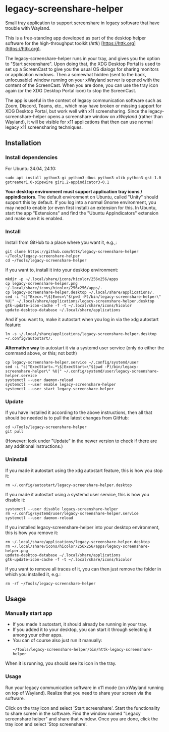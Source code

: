 # legacy-screenshare-helper

Small tray application to support screenshare in legacy software that have trouble with Wayland.

This is a free-standing app developed as part of the desktop helper software for the high-throughput toolkit (*httk*) [https://httk.org](https://httk.org).

The legacy-screenshare-helper runs in your tray, and gives you the option to "Start screenshare". Upon doing that, the XDG Desktop Portal is used to set up a ScreenCast to give you the usual OS dialogs for sharing monitors or application windows. Then a somewhat hidden (sent to the back, unfocusable) window running on your xWayland server is opened with the content of the ScreenCast. When you are done, you can use the tray icon again (or the XDG Desktop Portal icon) to stop the ScreenCast.

The app is useful in the context of legacy communication software such as Zoom, Discord, Teams, etc., which may have broken or missing support for XDG Desktop Portal, but work well with x11 screensharing. Since the legacy-screenshare-helper opens a screenshare window on *xWayland* (rather than Wayland), it will be visible for x11 applications that then can use normal legacy x11 screensharing techniques.

## Installation

### Install dependencies

For Ubuntu 24.04, 24.10:
```
sudo apt install python3-gi python3-dbus python3-xlib python3-gst-1.0 gstreamer1.0-pipewire gir1.2-appindicator3-0.1
```

**Your desktop environment must support application tray icons / appindicators**. 
The default environment on Ubuntu, called "Unity" should support this by default.
If you log into a normal Gnome environment, you may need to enable (or even first install) an extension for this.
In Ubuntu, start the app "Extensions" and find the "Ubuntu AppIndicators" extension and make sure it is enabled.


### Install
Install from GitHub to a place where you want it, e.g.,:
```
git clone https://github.com/httk/legacy-screenshare-helper ~/Tools/legacy-screenshare-helper
cd ~/Tools/legacy-screenshare-helper
```
If you want to, install it into your desktop environment:
```
mkdir -p ~/.local/share/icons/hicolor/256x256/apps
cp legacy-screenshare-helper.png ~/.local/share/icons/hicolor/256x256/apps/.
cp legacy-screenshare-helper.desktop ~/.local/share/applications/.
sed -i "s|^Exec=.*\$|Exec=\"$(pwd -P)/bin/legacy-screenshare-helper\" %U|" ~/.local/share/applications/legacy-screenshare-helper.desktop
gtk-update-icon-cache -f -t ~/.local/share/icons/hicolor
update-desktop-database ~/.local/share/applications
```
And if you want to, make it autostart when you log in via the xdg autostart feature:
```
ln -s ~/.local/share/applications/legacy-screenshare-helper.desktop ~/.config/autostart/.
```

**Alternative way** to autostart it via a systemd user service (only do either the command above, or this; not both)
```
cp legacy-screenshare-helper.service ~/.config/systemd/user
sed -i "s|^ExecStart=.*\$|ExecStart=\"$(pwd -P)/bin/legacy-screenshare-helper\" %U|" ~/.config/systemd/user/legacy-screenshare-helper.service
systemctl --user daemon-reload
systemctl --user enable legacy-screenshare-helper
systemctl --user start legacy-screenshare-helper
```

### Update

If you have installed it according to the above instructions, then all that should be needed is to pull the latest changes from GitHub:
```
cd ~/Tools/legacy-screenshare-helper
git pull
```
(However: look under "Update" in the newer version to check if there are any additional instructions.)

### Uninstall

If you made it autostart using the xdg autostart feature, this is how you stop it:
```
rm ~/.config/autostart/legacy-screenshare-helper.desktop
```

If you made it autostart using a systemd user service, this is how you disable it:
```
systemctl --user disable legacy-screenshare-helper
rm ~/.config/systemd/user/legacy-screenshare-helper.service
systemctl --user daemon-reload
```

If you installed legacy-screenshare-helper into your desktop environment, this is how you remove it:
```
rm ~/.local/share/applications/legacy-screenshare-helper.desktop
rm ~/.local/share/icons/hicolor/256x256/apps/legacy-screenshare-helper.png
update-desktop-database ~/.local/share/applications
gtk-update-icon-cache -f -t ~/.local/share/icons/hicolor
```

If you want to remove all traces of it, you can then just remove the folder in which you installed it, e.g.:
```
rm -rf ~/Tools/legacy-screenshare-helper
```

## Usage

### Manually start app

* If you made it autostart, it should already be running in your tray.
* If you added it to your desktop, you can start it through selecting it among your other apps.
* You can of course also just run it manually:
  ```
  ~/Tools/legacy-screenshare-helper/bin/httk-legacy-screenshare-helper
  ```

When it is running, you should see its icon in the tray.

### Usage

Run your legacy communication software in x11 mode (on xWayland running on top of Wayland). Realize that you need to share your screen via the software.

Click on the tray icon and select 'Start screenshare'.
Start the functionality to share screen in the software.
Find the window named "Legacy screenshare helper" and share that window.
Once you are done, click the tray icon and select 'Stop screenshare'.
